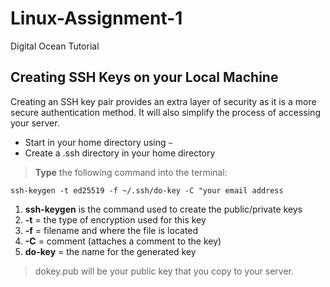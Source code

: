 # Linux-Assignment-1
Digital Ocean Tutorial

<h2>Creating SSH Keys on your Local Machine</h2>

<p>Creating an SSH key pair provides an extra layer of security as it is a more secure authentication method. It will also simplify the process of accessing your server. </p>

- Start in your home directory using ```~```
- Create a .ssh directory in your home directory


> **Type** the following command into the terminal: 

```ssh-keygen -t ed25519 -f ~/.ssh/do-key -C "your email address```

1. **ssh-keygen** is the command used to create the public/private keys
2. **-t** = the type of encryption used for this key
3. **-f** = filename and where the file is located
4. **-C** = comment (attaches a comment to the key)
5. **do-key** = the name for the generated key
>dokey.pub will be your public key that you copy to your server.